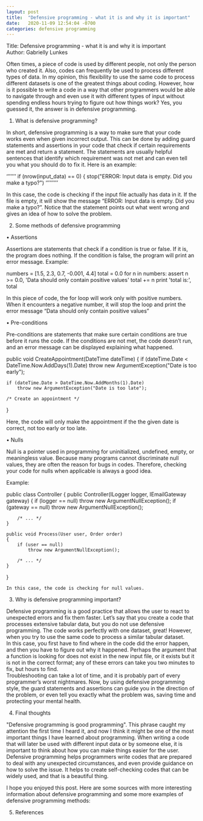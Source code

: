 ```yaml
---
layout: post
title:  "Defensive programming - what it is and why it is important"
date:   2020-11-09 12:54:04 -0700
categories: defensive programming
---
```

Title:  Defensive programming - what it is and why it is important  
Author: Gabrielly Lunkes

Often times, a piece of code is used by different people, not only the person who created it. Also, codes can frequently be used to process different types of data. In my opinion, this flexibility to use the same code to process different datasets is one of the greatest things about coding. However, how is it possible to write a code in a way that other programmers would be able to navigate through and even use it with different types of input without spending endless hours trying to figure out how things work? Yes, you guessed it, the answer is in defensive programming.

1. What is defensive programming?  

In short, defensive programming is a way to make sure that your code works even when given incorrect output. This can be done by adding guard statements and assertions in your code that check if certain requirements are met and return a statement. The statements are usually helpful sentences that identify which requirement was not met and can even tell you what you should do to fix it. Here is an example:

‘’’’’’’
if (nrow(input_data) == 0) {
  stop("ERROR: Input data is empty. Did you make a typo?")
‘’’’’’’’’

In this case, the code is checking if the input file actually has data in it. If the file is empty, it will show the message “ERROR: Input data is empty. Did you make a typo?”. Notice that the statement points out what went wrong and gives an idea of how to solve the problem.

2. Some methods of defensive programming

•	Assertions

Assertions are statements that check if a condition is true or false. If it is, the program does nothing. If the condition is false, the program will print an error message.
Example:

numbers = [1.5, 2.3, 0.7, -0.001, 4.4]
total = 0.0
for n in numbers:
    assert n >= 0.0, 'Data should only contain positive values'
    total += n
print 'total is:', total

In this piece of code, the for loop will work only with positive numbers. When it encounters a negative number, it will stop the loop and print the error message “Data should only contain positive values”

•	Pre-conditions

Pre-conditions are statements that make sure certain conditions are true before it runs the code. If the conditions are not met, the code doesn’t run, and an error message can be displayed explaining what happened.

public void CreateAppointment(DateTime dateTime)
{
    if (dateTime.Date < DateTime.Now.AddDays(1).Date)
        throw new ArgumentException("Date is too early");

    if (dateTime.Date > DateTime.Now.AddMonths(1).Date)
        throw new ArgumentException("Date is too late");

    /* Create an appointment */
}

Here, the code will only make the appointment if the the given date is correct, not too early or too late.

•	Nulls

Null is a pointer used in programming for uninitialized, undefined, empty, or meaningless value. Because many programs cannot discriminate null values, they are often the reason for bugs in codes. Therefore, checking your code for nulls when applicable is always a good idea.

Example:

public class Controller
{
    public Controller(ILogger logger, IEmailGateway gateway)
    {
        if (logger == null)
            throw new ArgumentNullException();
        if (gateway == null)
            throw new ArgumentNullException();

        /* ... */
    }

    public void Process(User user, Order order)
    {
        if (user == null)
            throw new ArgumentNullException();

        /* ... */
    }
}

	In this case, the code is checking for null values.

3. Why is defensive programming important?

Defensive programming is a good practice that allows the user to react to unexpected errors and fix them faster. Let’s say that you create a code that processes extensive tabular data, but you do not use defensive programming. The code works perfectly with one dataset, great! However, when you try to use the same code to process a similar tabular dataset.  
In this case, you first have to find where in the code did the error happen, and then you have to figure out why it happened. Perhaps the argument that a function is looking for does not exist in the new input file, or it exists but it is not in the correct format; any of these errors can take you two minutes to fix, but hours to find.  
Troubleshooting can take a lot of time, and it is probably part of every programmer’s worst nightmares. Now, by using defensive programming style, the guard statements and assertions can guide you in the direction of the problem, or even tell you exactly what the problem was, saving time and protecting your mental health.  

4. Final thoughts  

"Defensive programming is good programming". This phrase caught my attention the first time I heard it, and now I think it might be one of the most important things I have learned about programming. When writing a code that will later be used with different input data or by someone else, it is important to think about how you can make things easier for the user. Defensive programming helps programmers write codes that are prepared to deal with any unexpected circumstances, and even provide guidance on how to solve the issue. It helps to create self-checking codes that can be widely used, and that is a beautiful thing.

I hope you enjoyed this post. Here are some sources with more interesting information about defensive programming and some more examples of defensive programming methods:



5. References
